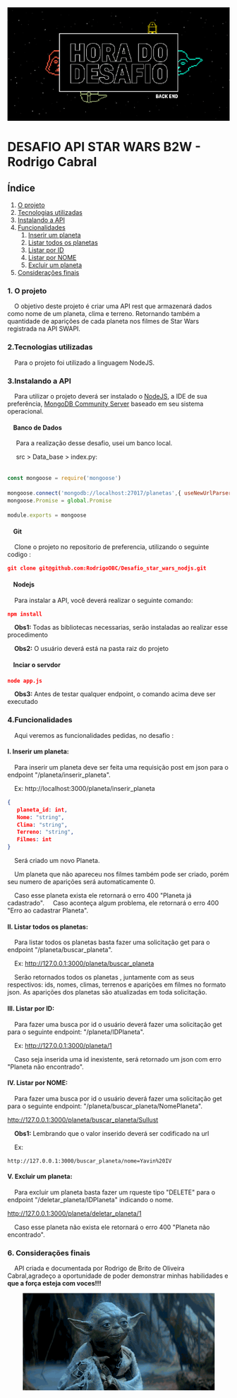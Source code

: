 <div align="center">
  <img src="static/imagens/foto_capa.png"/> 
</div>

# DESAFIO API STAR WARS B2W - Rodrigo Cabral

## Índice

 <ol>
  <li><a href="#Sobre">O projeto</a></li>
  <li><a href="#Tecnologias">Tecnologias utilizadas</a></li>
  <li><a href="#Config">Instalando a API</a></li>
  <li><a href="#Funcionalidades">Funcionalidades</a>
    <ol>
      <li><a href="#Insere">Inserir um planeta</a></li>
      <li><a href="#Lista">Listar todos os planetas</a></li>
      <li><a href="#buscaid">Listar por ID</a></li>
      <li><a href="#buscanome">Listar por NOME</a></li>
      <li><a href="#deleta">Excluir um planeta</a></li>
    </ol>
  </li>
  <li><a href="#final">Considerações finais</a>
 
</ol> 

<dl>
  
### <a name="Sobre">1. O projeto</a> 

&nbsp;&nbsp;&nbsp;&nbsp;O objetivo deste projeto é criar uma API rest que armazenará dados como nome de um planeta, clima e terreno. Retornando também a quantidade de aparições de cada planeta nos filmes de Star Wars registrada na API SWAPI.

### <a name="Tecnologias">2.Tecnologias utilizadas</a> 
&nbsp;&nbsp;&nbsp;&nbsp;Para o projeto foi utilizado a linguagem NodeJS.

### <a name="Config">3.Instalando a API</a>  

&nbsp;&nbsp;&nbsp;&nbsp;Para utilizar o projeto deverá ser instalado o <a href="https://nodejs.org/en/download/">NodeJS</a>, a IDE de sua preferência,
<a href="https://www.mongodb.com/download-center?jmp=nav#community">MongoDB Community Server</a> baseado em seu sistema operacional.
&nbsp;&nbsp;&nbsp;&nbsp;

#### &nbsp;&nbsp;&nbsp;&nbsp;Banco de Dados
&nbsp;&nbsp;&nbsp;&nbsp; Para a realização desse desafio, usei um banco local.

&nbsp;&nbsp;&nbsp;&nbsp; src > Data_base > index.py:

```js

const mongoose = require('mongoose')

mongoose.connect('mongodb://localhost:27017/planetas',{ useNewUrlParser:true})
mongoose.Promise = global.Promise

module.exports = mongoose

```



#### &nbsp;&nbsp;&nbsp;&nbsp;Git
&nbsp;&nbsp;&nbsp;&nbsp;Clone o projeto no repositorio de preferencia, utilizando o seguinte codigo : 
```JSON
git clone git@github.com:RodrigoOBC/Desafio_star_wars_nodjs.git

```
#### &nbsp;&nbsp;&nbsp;&nbsp;Nodejs
&nbsp;&nbsp;&nbsp;&nbsp;Para instalar a API, você deverá realizar o seguinte comando:

```JSON
npm install

```

&nbsp;&nbsp;&nbsp;&nbsp;<b>Obs1:</b> Todas as bibliotecas necessarias, serão instaladas ao realizar esse procedimento  </br>

&nbsp;&nbsp;&nbsp;&nbsp;<b>Obs2:</b> O usuário deverá está na pasta raiz do projeto  </br>

#### &nbsp;&nbsp;&nbsp;&nbsp;Inciar o servdor

```JSON
node app.js

```

&nbsp;&nbsp;&nbsp;&nbsp;<b>Obs3:</b> Antes de testar qualquer endpoint, o comando acima deve ser executado  </br>

### <a name="Funcionalidades">4.Funcionalidades</a>

&nbsp;&nbsp;&nbsp;&nbsp;Aqui veremos as funcionalidades pedidas, no desafio :

#### <a name="Insere">I. Inserir um planeta:</a>  

&nbsp;&nbsp;&nbsp;&nbsp;Para inserir um planeta deve ser feita uma requisição post em json para o endpoint "/planeta/inserir_planeta".

&nbsp;&nbsp;&nbsp;&nbsp;Ex:
http://localhost:3000/planeta/inserir_planeta
```JSON
{
   planeta_id: int,
   Nome: "string",
   Clima: "string",
   Terreno: "string",
   Filmes: int
}
```
&nbsp;&nbsp;&nbsp;&nbsp;Será criado um novo Planeta.

&nbsp;&nbsp;&nbsp;&nbsp;Um planeta que não apareceu nos filmes também pode ser criado, porém seu numero de aparições será automaticamente 0.

&nbsp;&nbsp;&nbsp;&nbsp;Caso esse planeta exista ele retornará o erro 400 "Planeta já cadastrado".
&nbsp;&nbsp;&nbsp;&nbsp;Caso aconteça algum problema, ele retornará o erro 400 "Erro ao cadastrar Planeta".

#### <a name="Lista">II. Listar todos os planetas:</a>

&nbsp;&nbsp;&nbsp;&nbsp;Para listar todos os planetas basta fazer uma solicitação get para o endpoint "/planeta/buscar_planeta".

&nbsp;&nbsp;&nbsp;&nbsp;Ex:
http://127.0.0.1:3000/planeta/buscar_planeta

&nbsp;&nbsp;&nbsp;&nbsp;Serão retornados todos os planetas , juntamente com as seus respectivos: ids, nomes, climas, terrenos e aparições em filmes no formato json. As aparições dos planetas são atualizadas em toda solicitação.

#### <a name="buscaid">III. Listar por ID:</a>

&nbsp;&nbsp;&nbsp;&nbsp;Para fazer uma busca por id o usuário deverá fazer uma solicitação get para o seguinte endpoint: "/planeta/IDPlaneta". 

&nbsp;&nbsp;&nbsp;&nbsp;Ex:
http://127.0.0.1:3000/planeta/1

&nbsp;&nbsp;&nbsp;&nbsp;Caso seja inserida uma id inexistente, será retornado um json com erro "Planeta não encontrado". 

#### <a name="buscanome">IV. Listar por NOME:</a>

&nbsp;&nbsp;&nbsp;&nbsp;Para fazer uma busca por id o usuário deverá fazer uma solicitação get para o seguinte endpoint: "/planeta/buscar_planeta/NomePlaneta".

http://127.0.0.1:3000/planeta/buscar_planeta/Sullust

&nbsp;&nbsp;&nbsp;&nbsp;<b>Obs1:</b> Lembrando que o valor inserido deverá ser codificado na url  </br>

&nbsp;&nbsp;&nbsp;&nbsp;Ex:
```
http://127.0.0.1:3000/buscar_planeta/nome=Yavin%20IV
```

#### <a name="deleta">V. Excluir um planeta:</a>

&nbsp;&nbsp;&nbsp;&nbsp;Para excluir um planeta basta fazer um rqueste tipo "DELETE" para o endpoint "/deletar_planeta/IDPlaneta" indicando o nome.

http://127.0.0.1:3000/planeta/deletar_planeta/1


&nbsp;&nbsp;&nbsp;&nbsp;Caso esse planeta não exista ele retornará o erro 400 "Planeta não encontrado".

### <a name="final">6. Considerações finais</a>

&nbsp;&nbsp;&nbsp;&nbsp;API criada e documentada por Rodrigo de Brito de Oliveira Cabral,agradeço a oportunidade de poder demonstrar minhas habilidades  e <b>que a força esteja com voces!!!</b>

<div align="center">
  <img src="static/imagens/Mestre_yoda.gif"/> 
</div>
